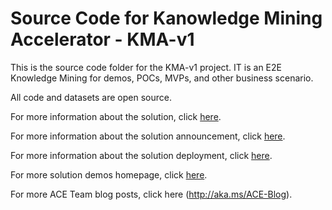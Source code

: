 # Source Code for Kanowledge Mining Accelerator - KMA-v1

This is the source code folder for the KMA-v1 project. IT is an E2E Knowledge Mining for demos, POCs, MVPs, and other business scenario.

All code and datasets are open source.

For more information about the solution, click [here](https://github.com/Azure/AIPlatform/blob/master/end-to-end-solutions/kma/readme.md).

For more information about the solution announcement, click [here](https://techcommunity.microsoft.com/t5/AI-Customer-Engineering-Team/Announcement-Knowledge-Mining-Solution-Accelerator-KMA-v1-0/ba-p/805889).

For more information about the solution deployment, click [here](https://github.com/Azure/AIPlatform/tree/master/end-to-end-solutions/kma/Deployment).

For more solution demos homepage, click [here](https://kma.azurewebsites.net/).

For more ACE Team blog posts, click here (http://aka.ms/ACE-Blog).

